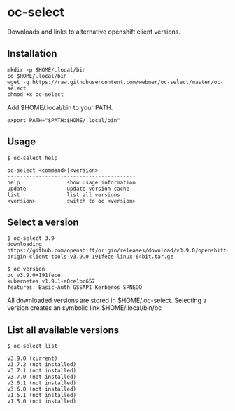 # oc-select
Downloads and links to alternative openshift client versions.

## Installation
```
mkdir -p $HOME/.local/bin
cd $HOME/.local/bin
wget -q https://raw.githubusercontent.com/webner/oc-select/master/oc-select
chmod +x oc-select
```

Add $HOME/.local/bin to your PATH.
```
export PATH="$PATH:$HOME/.local/bin"
```

## Usage

```
$ oc-select help

oc-select <command>|<version>
-----------------------------------------
help               show usage information
update             update version cache
list               list all versions
<version>          switch to oc <version>
```

## Select a version
```
$ oc-select 3.9
downloading https://github.com/openshift/origin/releases/download/v3.9.0/openshift-origin-client-tools-v3.9.0-191fece-linux-64bit.tar.gz

$ oc version
oc v3.9.0+191fece
kubernetes v1.9.1+a0ce1bc657
features: Basic-Auth GSSAPI Kerberos SPNEGO
```

All downloaded versions are stored in $HOME/.oc-select. Selecting a version creates an symbolic link $HOME/.local/bin/oc

## List all available versions
```
$ oc-select list

v3.9.0 (current)
v3.7.2 (not installed)
v3.7.1 (not installed)
v3.7.0 (not installed)
v3.6.1 (not installed)
v3.6.0 (not installed)
v1.5.1 (not installed)
v1.5.0 (not installed)
```
